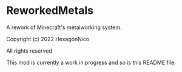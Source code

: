 # ReworkedMetals
A rework of Minecraft's metalworking system.

Copyright (c) 2022 HexagonNico

All rights reserved

This mod is currently a work in progress and so is this README file.
